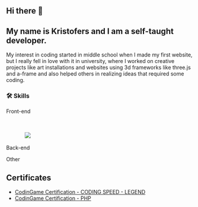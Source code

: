 ## Hi there 👋 
## My name is Kristofers and I am a self-taught developer.
My interest in coding started in middle school when I made my first website, but I really fell in love with it in university, where I worked on creative projects like art installations and websites using 3d frameworks like three.js and a-frame and also helped others in realizing ideas that required some coding.

### 🛠 Skills<br>
Front-end<br>
<div style="display=inline-flex">

<svg src="https://github.com/devicons/devicon/blob/master/icons/php/php-plain.svg"  style="width: 50px; height: 50px;">
<img src="https://github.com/hussainweb/hussainweb/blob/main/icons/php.png">
</div>
<br>
Back-end<br>

Other<br>


## Certificates
<ul>
<li><a href="https://www.codingame.com/certification/tqDP-wdlP6KSDSNr_hsS6g">CodinGame Certification - CODING SPEED - LEGEND</a></li>
<li><a href="https://www.codingame.com/certification/x2eelA16lUfUirVNClWD4A" >CodinGame Certification - PHP</a></li>
</ul>
<!--
**khAntans/khAntans** is a ✨ _special_ ✨ repository because its `README.md` (this file) appears on your GitHub profile.

Here are some ideas to get you started:

- 🔭 I’m currently working on ...
- 🌱 I’m currently learning ...
- 👯 I’m looking to collaborate on ...
- 🤔 I’m looking for help with ...
- 💬 Ask me about ...
- 📫 How to reach me: ...
- 😄 Pronouns: ...
- ⚡ Fun fact: ...
-->
